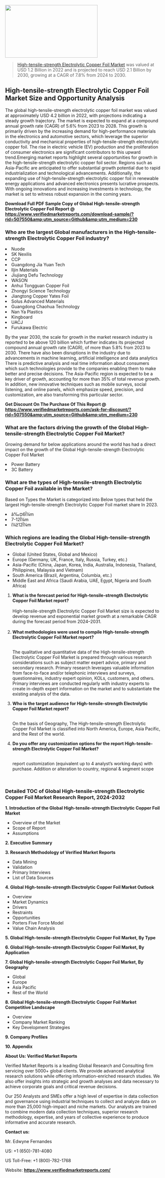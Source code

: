 <img src="https://ffe5etoiles.com/wp-content/uploads/2024/12/MST1-300x171.png" alt="" width="300" height="171" class="alignnone size-medium wp-image-20088" /><blockquote><p><p><a href="https://www.verifiedmarketreports.com/download-sample/?rid=507550&utm_source=Github&utm_medium=230" target="_blank">High-tensile-strength Electrolytic Copper Foil Market</a> was valued at USD 1.2 Billion in 2022 and is projected to reach USD 2.1 Billion by 2030, growing at a CAGR of 7.8% from 2024 to 2030.</p></blockquote><p><h2>High-tensile-strength Electrolytic Copper Foil Market Size and Opportunity Analysis</h2>The global high-tensile-strength electrolytic copper foil market was valued at approximately USD 4.2 billion in 2022, with projections indicating a steady growth trajectory. The market is expected to expand at a compound annual growth rate (CAGR) of 5.6% from 2023 to 2028. This growth is primarily driven by the increasing demand for high-performance materials in the electronics and automotive sectors, which leverage the superior conductivity and mechanical properties of high-tensile-strength electrolytic copper foil. The rise in electric vehicle (EV) production and the proliferation of consumer electronics are significant contributors to this upward trend.Emerging market reports highlight several opportunities for growth in the high-tensile-strength electrolytic copper foil sector. Regions such as Asia-Pacific are anticipated to offer substantial growth potential due to rapid industrialization and technological advancements. Additionally, the expanding use of high-tensile-strength electrolytic copper foil in renewable energy applications and advanced electronics presents lucrative prospects. With ongoing innovations and increasing investments in technology, the market is set to witness robust expansion in the coming years.</p><p class=""><strong>Download Full PDF Sample Copy of Global High-tensile-strength Electrolytic Copper Foil Report @ <a href="https://www.verifiedmarketreports.com/download-sample/?rid=507550&amp;utm_source=Github&amp;utm_medium=230" target="_blank">https://www.verifiedmarketreports.com/download-sample/?rid=507550&amp;utm_source=Github&amp;utm_medium=230</a></strong></p><h3 id="" class="">Who are the largest Global manufacturers in the High-tensile-strength Electrolytic Copper Foil industry?</h3><p><li>Nuode</li><li> SK Nexilis</li><li> CCP</li><li> Guangdong Jia Yuan Tech</li><li> Iljin Materials</li><li> Jiujiang Defu Technology</li><li> WASON</li><li> Anhui Tongguan Copper Foil</li><li> Zhongyi Science Technology</li><li> Jiangtong Copper Yates Foil</li><li> Solus Advanced Materials</li><li> Guangdong Chaohua Technology</li><li> Nan Ya Plastics</li><li> Kingboard</li><li> UACJ</li><li> Furukawa Electric</li></p><div class=""><div class="" dir="" data-message-author-role="" data-message-id="" data-message-model-slug=""><div class=""><div class=""><div class=""><div class="" dir="" data-message-author-role="" data-message-id="" data-message-model-slug=""><div class=""><div class=""><p>By the year 2030, the scale for growth in the market research industry is reported to be above 120 billion which further indicates its projected compound annual growth rate (CAGR), of more than 5.8% from 2023 to 2030. There have also been disruptions in the industry due to advancements in machine learning, artificial intelligence and data analytics There is predictive analysis and real time information about consumers which such technologies provide to the companies enabling them to make better and precise decisions. The Asia-Pacific region is expected to be a key driver of growth, accounting for more than 35% of total revenue growth. In addition, new innovative techniques such as mobile surveys, social listening, and online panels, which emphasize speed, precision, and customization, are also transforming this particular sector.</p><p><strong>Get Discount On The Purchase Of This Report @&nbsp; <a href="https://www.verifiedmarketreports.com/ask-for-discount/?rid=507550&amp;utm_source=Github&amp;utm_medium=230" target="_blank">https://www.verifiedmarketreports.com/ask-for-discount/?rid=507550&amp;utm_source=Github&amp;utm_medium=230</a></strong></p></div></div></div></div></div></div></div></div><h3 id="" class="">What are the factors driving the growth of the Global High-tensile-strength Electrolytic Copper Foil Market?</h3><p id="" class="">Growing demand for below applications around the world has had a direct impact on the growth of the Global High-tensile-strength Electrolytic Copper Foil Market</p><p id="" class=""><li>Power Battery</li><li> 3C Battery</li></p><h3 id="" class="">What are the types of High-tensile-strength Electrolytic Copper Foil available in the Market?</h3><p id="" class="">Based on Types the Market is categorized into Below types that held the largest High-tensile-strength Electrolytic Copper Foil market share In 2023.</p><p id="" class=""><li>â‰¤6Î¼m</li><li> 7-12Î¼m</li><li> ï¼ž12Î¼m</li></p><h3 id="" class="">Which regions are leading the Global High-tensile-strength Electrolytic Copper Foil Market?</h3><ul><li>Global (United States, Global and Mexico)</li><li>Europe (Germany, UK, France, Italy, Russia, Turkey, etc.)</li><li>Asia-Pacific (China, Japan, Korea, India, Australia, Indonesia, Thailand, Philippines, Malaysia and Vietnam)</li><li>South America (Brazil, Argentina, Columbia, etc.)</li><li>Middle East and Africa (Saudi Arabia, UAE, Egypt, Nigeria and South Africa)</li></ul><p><ol><li><strong>What is the forecast period for High-tensile-strength Electrolytic Copper Foil Market report?<br /></strong><br /><span data-sheets-root="1" data-sheets-value="{&quot;1&quot;:2,&quot;2&quot;:&quot;XXXX size is expected to develop revenue and exponential market growth at a remarkable CAGR during the forecast period from 2024&ndash;2030.&quot;}" data-sheets-userformat="{&quot;2&quot;:12674,&quot;4&quot;:{&quot;1&quot;:2,&quot;2&quot;:16776960},&quot;10&quot;:2,&quot;11&quot;:0,&quot;15&quot;:&quot;Arial&quot;,&quot;16&quot;:12}">High-tensile-strength Electrolytic Copper Foil Market size is expected to develop revenue and exponential market growth at a remarkable CAGR during the forecast period from 2024&ndash;2031.</span><br /><br /></li><li><strong>What methodologies were used to compile High-tensile-strength Electrolytic Copper Foil Market report?<br /><br /></strong><p>The qualitative and quantitative data of the&nbsp;High-tensile-strength Electrolytic Copper Foil Market is prepared through various research considerations such as subject matter expert advice, primary and secondary research. Primary research leverages valuable information from face-to-face and/or telephonic interviews and surveys, questionnaires, industry expert opinion, KOLs, customers, and others. Primary interviews are conducted regularly with industry experts to create in-depth expert information on the market and to substantiate the existing analysis of the data.&nbsp;</p></li><li><strong>Who is the target audience for High-tensile-strength Electrolytic Copper Foil Market report?<br /><br /></strong><p>On the basis of Geography, The&nbsp;High-tensile-strength Electrolytic Copper Foil Market is classified into North America, Europe, Asia Pacific, and the Rest of the world.</p></li><li><strong>Do you offer any customization options for the report High-tensile-strength Electrolytic Copper Foil Market?<br /><br /></strong><p>report customization (equivalent up to 4 analyst&rsquo;s working days) with purchase. Addition or alteration to country, regional &amp; segment scope</p><p>&nbsp;</p></li></ol></p><h3 id="" class="">Detailed TOC of Global High-tensile-strength Electrolytic Copper Foil Market Research Report, 2024-2032</h3><p id="" class=""><strong>1. Introduction of the Global High-tensile-strength Electrolytic Copper Foil Market</strong></p><ul><li>Overview of the Market</li><li>Scope of Report</li><li>Assumptions</li></ul><p id="" class=""><strong>2. Executive Summary</strong></p><p id="" class=""><strong>3. Research Methodology of&nbsp;Verified Market Reports</strong></p><ul><li>Data Mining</li><li>Validation</li><li>Primary Interviews</li><li>List of Data Sources</li></ul><p id="" class=""><strong>4. Global High-tensile-strength Electrolytic Copper Foil Market Outlook</strong></p><ul><li>Overview</li><li>Market Dynamics</li><li>Drivers</li><li>Restraints</li><li>Opportunities</li><li>Porters Five Force Model</li><li>Value Chain Analysis</li></ul><p id="" class=""><strong>5. Global High-tensile-strength Electrolytic Copper Foil Market, By&nbsp;Type</strong></p><p id="" class=""><strong>6. Global High-tensile-strength Electrolytic Copper Foil Market, By Application</strong></p><p id="" class=""><strong>7. Global High-tensile-strength Electrolytic Copper Foil Market, By Geography</strong></p><ul><li>Global</li><li>Europe</li><li>Asia Pacific</li><li>Rest of the World</li></ul><p id="" class=""><strong>8. Global High-tensile-strength Electrolytic Copper Foil Market Competitive Landscape</strong></p><ul><li>Overview</li><li>Company Market Ranking</li><li>Key Development Strategies</li></ul><p id="" class=""><strong>9. Company Profiles</strong></p><p id="" class=""><strong>10. Appendix</strong></p><p id="" class=""><strong>About Us: Verified Market Reports</strong></p><p id="" class="">Verified Market Reports is a leading Global Research and Consulting firm servicing over 5000+ global clients. We provide advanced analytical research solutions while offering information-enriched research studies. We also offer insights into strategic and growth analyses and data necessary to achieve corporate goals and critical revenue decisions.</p><p id="" class="">Our 250 Analysts and SMEs offer a high level of expertise in data collection and governance using industrial techniques to collect and analyze data on more than 25,000 high-impact and niche markets. Our analysts are trained to combine modern data collection techniques, superior research methodology, expertise, and years of collective experience to produce informative and accurate research.</p><p id="" class=""><strong>Contact us:</strong></p><p id="" class="">Mr. Edwyne Fernandes</p><p id="" class="">US: +1 (650)-781-4080</p><p id="" class="">US Toll-Free: +1 (800)-782-1768</p><p id="" class="">Website: <a target="" data-test-app-aware-link=""><strong>https://www.verifiedmarketreports.com/</strong></a></p>
